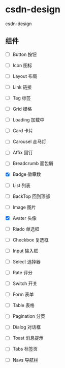 # csdn-design

csdn-design

## 组件

- [ ] Button 按钮
- [ ] Icon 图标
- [ ] Layout 布局
- [ ] Link 链接
- [ ] Tag 标签
- [ ] Grid 栅格
- [ ] Loading 加载中
- [ ] Card 卡片
- [ ] Carousel 走马灯
- [ ] Affix 固钉
- [ ] Breadcrumb 面包屑
- [x] Badge 徽章数
- [ ] List 列表
- [ ] BackTop 回到顶部 
- [ ] Image 图片
- [x] Avater 头像

- [ ] Riado 单选框
- [ ] Checkbox 复选框
- [ ] Input 输入框
- [ ] Select 选择器
- [ ] Rate 评分
- [ ] Switch 开关
- [ ] Form 表单

- [ ] Table 表格
- [ ] Pagination 分页
- [ ] Dialog 对话框
- [ ] Toast 消息提示
- [ ] Tabs 标签页
- [ ] Navs 导航栏